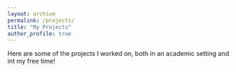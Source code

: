 ```yaml
---
layout: archive
permalink: /projects/
title: "My Projects"
author_profile: true
---
```

Here are some of the projects I worked on, both in an
academic setting and int my free time!